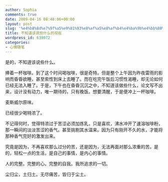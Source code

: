 ```yaml
---
author: Sophia
comments: true
date: 2009-04-16 08:48:06+00:00
layout: post
slug: '%e4%b8%8d%e7%9f%a5%e9%81%93%e8%af%a5%e8%af%b4%e4%ba%9b%e4%bb%80%e4%b9%88%e7%9a%84%e7%8e%b0%e5%9c%a8'
title: 不知道该说些什么的现在
wordpress_id: 639072
categories:
- 心情随笔
---
```


是的，不知道该说些什么。

 

捧着一杯咖啡。到了这个时间喝咖啡，很是奇特。但是整个上午因为昨夜雷雨的影响而昏昏欲睡，甚至索性到床上去睡了。而在吃完午饭后习惯性渴睡，却无论如何已经无法入睡了。于是，下午也在昏昏沉沉之中，不知道该做些什么，论文写不出来，设计没有动力，唯一期待的，只有晚饭。想要清醒，于是便冲上一杯咖啡。

 

麦斯威尔原味。

 

已经很少喝特浓了。

 

不记得何时，觉得特浓过于苦涩必须加炼乳，只是喜欢，沸水冲开了速溶咖啡粉，那一瞬间的淡淡苦涩的香气。甚至挑剔其水温来。因为只有刚开不久的水，才能将那种香气完好的激发出来。

 

究竟是因为，不再喜欢那么过分的苦，还是因为，无法再面对那么浓重的苦。是的，轻松一点的生活，是自己的事情，是内心的事情。

 

人的完整。完整的心。完整的自我。我所追求的一切。

 

尘归尘，土归土。无尽痛苦，皆归于尘土。
